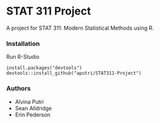 # STAT 311 Project

A project for STAT 311: Modern Statistical Methods using R.

### Installation

Run R-Studio

```
install.packages("devtools")
devtools::install_github("aputri/STAT311-Project")
```

### Authors

* Alvina Putri
* Sean Alldridge
* Erin Pederson

